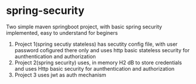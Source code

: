 # spring-security
Two simple maven springboot project, with basic spring security implemented, easy to understand for beginers
1.  Project 1(spring secutiy stateless) has secutity config file, with user password cofigured there only and uses http basic stateless security for aunthentication and authorization
2.  Project 2(spring security) uses, in memory H2 dB to store credentials and uses Http basic security for aunthentication and authorization
3.  Project 3 uses jwt as auth mechanism
